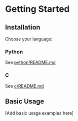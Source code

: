 # Getting Started

## Installation

Choose your language:

### Python
See [python/README.md](../python/README.md)

### C
See [c/README.md](../c/README.md)

## Basic Usage

[Add basic usage examples here]
